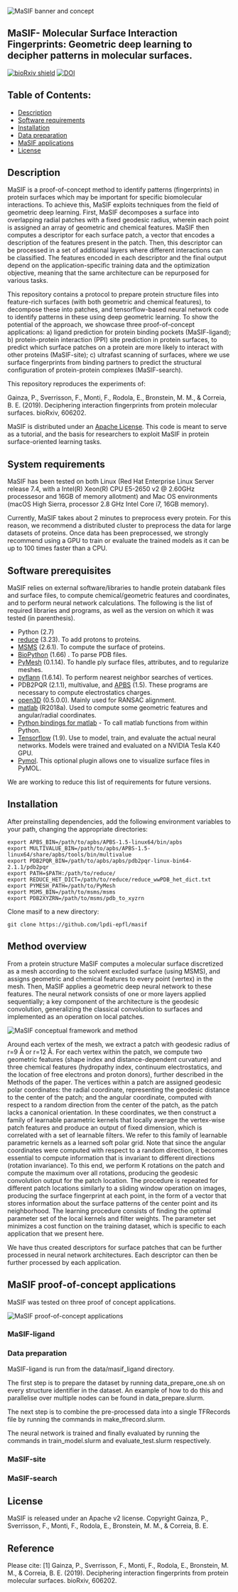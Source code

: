 
![MaSIF banner and concept](https://raw.githubusercontent.com/LPDI-EPFL/masif/master/Concept-01.png)

## MaSIF- Molecular Surface Interaction Fingerprints: Geometric deep learning to decipher patterns in molecular surfaces.

[![bioRxiv shield](https://img.shields.io/badge/bioRxiv-1709.01233-green.svg?style=flat)](https://www.biorxiv.org/content/10.1101/606202v1)
[![DOI](https://zenodo.org/badge/DOI/10.5281/zenodo.2625420.svg)](https://doi.org/10.5281/zenodo.2625420)


## Table of Contents: 

- [Description](#description)
- [Software requirements](#software-requirements)
- [Installation](#Installation)
- [Data preparation](#Data-preparation)
- [MaSIF applications](#MaSIF-applications)
- [License](#License)
## Description

MaSIF is a proof-of-concept method to identify patterns (fingerprints)
in protein surfaces which may be important for specific biomolecular interactions. 
To achieve this, MaSIF exploits techniques from the field of geometric deep learning.
First, MaSIF decomposes a surface into overlapping radial patches with a fixed geodesic radius, wherein each 
point is assigned an array of geometric and chemical features. MaSIF then computes a descriptor 
for each surface patch, a vector that encodes a description of the features present in the patch. 
Then, this descriptor can be processed in a set of additional layers where different interactions 
can be classified. The features 
encoded in each descriptor and the final output depend on the application-specific training data and the 
optimization objective, meaning that the same architecture can be repurposed for various tasks.

This repository contains a protocol to prepare protein structure files into feature-rich surfaces 
(with both geometric and chemical features),
to decompose these into patches, and tensorflow-based neural network code
to identify patterns in these using deep geometric learning.
To show the potential of the approach, we showcase three proof-of-concept applications: 
a) ligand prediction for protein binding pockets (MaSIF-ligand); b) protein-protein interaction 
(PPI) site prediction in protein surfaces, to predict which surface patches on a protein are more 
likely to interact with other proteins (MaSIF-site); c) ultrafast scanning of surfaces, where we use 
surface fingerprints from binding partners to predict the structural configuration of protein-protein complexes (MaSIF-search). 

This repository reproduces the experiments of: 

Gainza, P., Sverrisson, F., Monti, F., Rodola, E., Bronstein, M. M., & Correia, B. E. (2019). Deciphering interaction fingerprints from protein molecular surfaces. bioRxiv, 606202.

MaSIF is distributed under an [Apache License](https://raw.githubusercontent.com/LPDI-EPFL/masif/master/LICENSE). This 
code is meant to serve as a tutorial, and the basis for researchers to exploit MaSIF in protein surface-oriented learning tasks. 

## System requirements

MaSIF has been tested on both Linux (Red Hat Enterprise Linux Server release 7.4, with a Intel(R) Xeon(R) CPU E5-2650 v2 @ 2.60GHz processesor and 16GB of memory allotment) 
and Mac OS environments (macOS High Sierra, processor 2.8 GHz Intel Core i7, 16GB memory).

Currently, MaSIF takes about 2 minutes to preprocess every protein. For this reason, we recommend a distributed cluster to 
preprocess the data for large datasets of proteins. Once data has been preprocessed, we strongly recommend using a GPU to 
train or evaluate the trained models as it can be up to 100 times faster than a CPU. 

## Software prerequisites 
MaSIF relies on external software/libraries to handle protein databank files and surface files, 
to compute chemical/geometric features and coordinates, and to perform neural network calculations. 
The following is the list of required libraries and programs, as well as the version on which it was tested (in parenthesis).
* Python (2.7)
* [reduce](http://kinemage.biochem.duke.edu/software/reduce.php) (3.23). To add protons to proteins. 
* [MSMS](http://mgltools.scripps.edu/packages/MSMS/) (2.6.1). To compute the surface of proteins. 
* [BioPython](https://github.com/biopython/biopython) (1.66) . To parse PDB files. 
* [PyMesh](https://github.com/PyMesh/PyMesh) (0.1.14). To handle ply surface files, attributes, and to regularize meshes.
* [pyflann](https://github.com/primetang/pyflann) (1.6.14). To perform nearest neighbor searches of vertices.
* PDB2PQR (2.1.1), multivalue, and [APBS](http://www.poissonboltzmann.org/) (1.5). These programs are necessary to compute electrostatics charges.
* [open3D](https://github.com/IntelVCL/Open3D) (0.5.0.0). Mainly used for RANSAC alignment.
* [matlab](https://ch.mathworks.com/products/matlab.html) (R2018a). Used to compute some geometric features and angular/radial coordinates.
* [Python bindings for matlab](https://www.mathworks.com/help/matlab/matlab_external/get-started-with-matlab-engine-for-python.html) - To call matlab functions from within Python.
* [Tensorflow](https://www.tensorflow.org/) (1.9). Use to model, train, and evaluate the actual neural networks. Models were trained and evaluated on a NVIDIA Tesla K40 GPU.
* [Pymol](https://pymol.org/2/). This optional plugin allows one to visualize surface files in PyMOL.
 
We are working to reduce this list of requirements for future versions.

## Installation 

After preinstalling dependencies, add the following environment variables to your path, changing the appropriate directories:

```
export APBS_BIN=/path/to/apbs/APBS-1.5-linux64/bin/apbs
export MULTIVALUE_BIN=/path/to/apbs/APBS-1.5-linux64/share/apbs/tools/bin/multivalue
export PDB2PQR_BIN=/path/to/apbs/apbs/pdb2pqr-linux-bin64-2.1.1/pdb2pqr
export PATH=$PATH:/path/to/reduce/
export REDUCE_HET_DICT=/path/to/reduce/reduce_wwPDB_het_dict.txt
export PYMESH_PATH=/path/to/PyMesh
export MSMS_BIN=/path/to/msms/msms
export PDB2XYZRN=/path/to/msms/pdb_to_xyzrn
```

Clone masif to a new directory:

```
git clone https://github.com/lpdi-epfl/masif
```


## Method overview 

From a protein structure 
MaSIF computes a molecular surface discretized as a mesh according to the solvent 
excluded surface (using MSMS), and assigns geometric and chemical features to every point (vertex) 
in the mesh. Then, MaSIF applies a geometric deep neural network to these features. 
The neural network consists of one or more layers applied sequentially; a key component 
of the architecture is the geodesic convolution, generalizing the classical convolution 
to surfaces and implemented as an operation on local patches. 

![MaSIF conceptual framework and method](https://raw.githubusercontent.com/LPDI-EPFL/masif/master/Method-01.png)

Around each vertex of the mesh, we extract a patch with geodesic radius of r=9 Å or r=12 Å. 
For each vertex within the patch, we compute two geometric features (shape index and distance-dependent curvature) 
and three chemical features (hydropathy index, continuum electrostatics, and the location of free electrons and proton donors), 
further described in the Methods of the paper. The vertices within a patch are assigned geodesic 
polar coordinates: the radial coordinate, representing the geodesic distance 
to the center of the patch; and the angular coordinate, computed with respect to 
a random direction from the center of the patch, as the patch lacks a canonical orientation. 
In these coordinates, we then construct a family of learnable parametric kernels 
that locally average the vertex-wise patch features and produce an output of 
fixed dimension, which is correlated with a set of learnable filters. We refer 
to this family of learnable parametric kernels as a learned soft polar grid. 
Note that since the angular coordinates were computed with respect to a random 
direction, it becomes essential to compute information that is invariant to different 
directions (rotation invariance). To this end, we perform K rotations on the 
patch and compute the maximum over all rotations, producing the geodesic convolution 
output for the patch location. The procedure is repeated for different patch locations 
similarly to a sliding window operation on images, producing the surface fingerprint 
at each point, in the form of a vector that stores information about the surface patterns 
of the center point and its neighborhood. The learning procedure consists of finding the 
optimal parameter set of the local kernels and filter weights. The parameter set minimizes 
a cost function on the training dataset, which is specific to each application that we 
present here. 

We have thus created descriptors for surface patches that can be further 
processed in neural network architectures. Each descriptor can then be further
processed by each application. 

## MaSIF proof-of-concept applications

MaSIF was tested on three proof of concept applications. 

![MaSIF proof-of-concept applications](https://raw.githubusercontent.com/LPDI-EPFL/masif/master/Applications-01.png)

### MaSIF-ligand

### Data preparation



MaSIF-ligand is run from the data/masif_ligand directory. 

The first step is to prepare the dataset by running data_prepare_one.sh on every structure identifier in the dataset. An example of how to do this and parallelise over multiple nodes can be found in data_prepare.slurm.

The next step is to combine the pre-processed data into a single TFRecords file by running the commands in make_tfrecord.slurm. 

The neural network is trained and finally evaluated by running the commands in train_model.slurm and evaluate_test.slurm respectively.

### MaSIF-site
### MaSIF-search

## License

MaSIF is released under an Apache v2 license. Copyright Gainza, P., Sverrisson, F., Monti, F., Rodola, E., Bronstein, M. M., & Correia, B. E.

## Reference

Please cite: 
[1] Gainza, P., Sverrisson, F., Monti, F., Rodola, E., Bronstein, M. M., & Correia, B. E. (2019). Deciphering interaction fingerprints from protein molecular surfaces. bioRxiv, 606202.
